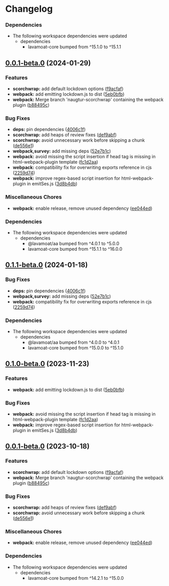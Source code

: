 # Changelog

### Dependencies

* The following workspace dependencies were updated
  * dependencies
    * lavamoat-core bumped from ^15.1.0 to ^15.1.1

## [0.0.1-beta.0](https://github.com/renovate-bot/Woodpile37-_-LavaMoat/compare/webpack-v0.1.2-beta.0...webpack-v0.0.1-beta.0) (2024-01-29)


### Features

* **scorchwrap:** add default lockdown options ([f9acfaf](https://github.com/renovate-bot/Woodpile37-_-LavaMoat/commit/f9acfaf6c47c4d1ac9922acd9a3afe7e7153de4c))
* **webpack:** add emitting lockdown.js to dist ([5eb0bfb](https://github.com/renovate-bot/Woodpile37-_-LavaMoat/commit/5eb0bfbf18936485e627e423c1818e65bdfd111d))
* **webpack:** Merge branch 'naugtur-scorchwrap' containing the webpack plugin ([b88495c](https://github.com/renovate-bot/Woodpile37-_-LavaMoat/commit/b88495c50471bd3347a6a1c4ba18b994458209cf))


### Bug Fixes

* **deps:** pin dependencies ([4006c1f](https://github.com/renovate-bot/Woodpile37-_-LavaMoat/commit/4006c1f386c3024e8a8092ded9b98ede20de084e))
* **scorchwrap:** add heaps of review fixes ([def9abf](https://github.com/renovate-bot/Woodpile37-_-LavaMoat/commit/def9abf045498d3e6149ea9e72d56c5aae92a3f2))
* **scorchwrap:** avoid unnecessary work before skipping a chunk ([de556e1](https://github.com/renovate-bot/Woodpile37-_-LavaMoat/commit/de556e160e6812f4418bf431802b97280eb27edb))
* **webpack,survey:** add missing deps ([52e7b1c](https://github.com/renovate-bot/Woodpile37-_-LavaMoat/commit/52e7b1ce3a3302f119bc5ff44aa298c21f77b255))
* **webpack:** avoid missing the script insertion if head tag is missing in html-webpack-plugin template ([fc1d2aa](https://github.com/renovate-bot/Woodpile37-_-LavaMoat/commit/fc1d2aadc1c7d68a882f71ae696b21f8c09e6f73))
* **webpack:** compatibility fix for overwriting exports reference in cjs ([2259d74](https://github.com/renovate-bot/Woodpile37-_-LavaMoat/commit/2259d74c23f627cb4839370ffc1dc98813b495d6))
* **webpack:** improve regex-based script insertion for html-webpack-plugin in emitSes.js ([3d8b4db](https://github.com/renovate-bot/Woodpile37-_-LavaMoat/commit/3d8b4db8853e6fc8bea133e11e204e7360dcf557))


### Miscellaneous Chores

* **webpack:** enable release, remove unused dependency ([ee044ed](https://github.com/renovate-bot/Woodpile37-_-LavaMoat/commit/ee044ed0ee2ea0d2b7a368aec7d6f7f7d5873b85))


### Dependencies

* The following workspace dependencies were updated
  * dependencies
    * @lavamoat/aa bumped from ^4.0.1 to ^5.0.0
    * lavamoat-core bumped from ^15.1.1 to ^16.0.0

## [0.1.1-beta.0](https://github.com/LavaMoat/LavaMoat/compare/webpack-v0.1.0-beta.0...webpack-v0.1.1-beta.0) (2024-01-18)


### Bug Fixes

* **deps:** pin dependencies ([4006c1f](https://github.com/LavaMoat/LavaMoat/commit/4006c1f386c3024e8a8092ded9b98ede20de084e))
* **webpack,survey:** add missing deps ([52e7b1c](https://github.com/LavaMoat/LavaMoat/commit/52e7b1ce3a3302f119bc5ff44aa298c21f77b255))
* **webpack:** compatibility fix for overwriting exports reference in cjs ([2259d74](https://github.com/LavaMoat/LavaMoat/commit/2259d74c23f627cb4839370ffc1dc98813b495d6))


### Dependencies

* The following workspace dependencies were updated
  * dependencies
    * @lavamoat/aa bumped from ^4.0.0 to ^4.0.1
    * lavamoat-core bumped from ^15.0.0 to ^15.1.0

## [0.1.0-beta.0](https://github.com/LavaMoat/LavaMoat/compare/webpack-v0.0.1-beta.0...webpack-v0.1.0-beta.0) (2023-11-23)


### Features

* **webpack:** add emitting lockdown.js to dist ([5eb0bfb](https://github.com/LavaMoat/LavaMoat/commit/5eb0bfbf18936485e627e423c1818e65bdfd111d))


### Bug Fixes

* **webpack:** avoid missing the script insertion if head tag is missing in html-webpack-plugin template ([fc1d2aa](https://github.com/LavaMoat/LavaMoat/commit/fc1d2aadc1c7d68a882f71ae696b21f8c09e6f73))
* **webpack:** improve regex-based script insertion for html-webpack-plugin in emitSes.js ([3d8b4db](https://github.com/LavaMoat/LavaMoat/commit/3d8b4db8853e6fc8bea133e11e204e7360dcf557))

## [0.0.1-beta.0](https://github.com/LavaMoat/LavaMoat/compare/webpack-v0.0.1-beta.0...webpack-v0.0.1-beta.0) (2023-10-18)


### Features

* **scorchwrap:** add default lockdown options ([f9acfaf](https://github.com/LavaMoat/LavaMoat/commit/f9acfaf6c47c4d1ac9922acd9a3afe7e7153de4c))
* **webpack:** Merge branch 'naugtur-scorchwrap' containing the webpack plugin ([b88495c](https://github.com/LavaMoat/LavaMoat/commit/b88495c50471bd3347a6a1c4ba18b994458209cf))


### Bug Fixes

* **scorchwrap:** add heaps of review fixes ([def9abf](https://github.com/LavaMoat/LavaMoat/commit/def9abf045498d3e6149ea9e72d56c5aae92a3f2))
* **scorchwrap:** avoid unnecessary work before skipping a chunk ([de556e1](https://github.com/LavaMoat/LavaMoat/commit/de556e160e6812f4418bf431802b97280eb27edb))


### Miscellaneous Chores

* **webpack:** enable release, remove unused dependency ([ee044ed](https://github.com/LavaMoat/LavaMoat/commit/ee044ed0ee2ea0d2b7a368aec7d6f7f7d5873b85))


### Dependencies

* The following workspace dependencies were updated
  * dependencies
    * lavamoat-core bumped from ^14.2.1 to ^15.0.0
